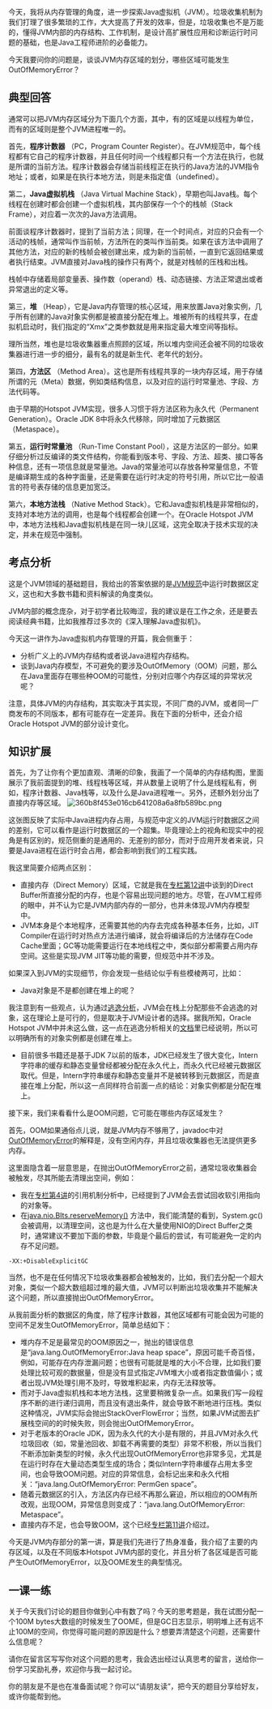 今天，我将从内存管理的角度，进一步探索Java虚拟机（JVM）。垃圾收集机制为我们打理了很多繁琐的工作，大大提高了开发的效率，但是，垃圾收集也不是万能的，懂得JVM内部的内存结构、工作机制，是设计高扩展性应用和诊断运行时问题的基础，也是Java工程师进阶的必备能力。

今天我要问你的问题是，谈谈JVM内存区域的划分，哪些区域可能发生OutOfMemoryError？

## 典型回答

通常可以把JVM内存区域分为下面几个方面，其中，有的区域是以线程为单位，而有的区域则是整个JVM进程唯一的。

首先，**程序计数器** （PC，Program Counter Register）。在JVM规范中，每个线程都有它自己的程序计数器，并且任何时间一个线程都只有一个方法在执行，也就是所谓的当前方法。程序计数器会存储当前线程正在执行的Java方法的JVM指令地址；或者，如果是在执行本地方法，则是未指定值（undefined）。

第二，**Java虚拟机栈** （Java Virtual Machine Stack），早期也叫Java栈。每个线程在创建时都会创建一个虚拟机栈，其内部保存一个个的栈帧（Stack Frame），对应着一次次的Java方法调用。

前面谈程序计数器时，提到了当前方法；同理，在一个时间点，对应的只会有一个活动的栈帧，通常叫作当前帧，方法所在的类叫作当前类。如果在该方法中调用了其他方法，对应的新的栈帧会被创建出来，成为新的当前帧，一直到它返回结果或者执行结束。JVM直接对Java栈的操作只有两个，就是对栈帧的压栈和出栈。

栈帧中存储着局部变量表、操作数（operand）栈、动态链接、方法正常退出或者异常退出的定义等。

第三，**堆** （Heap），它是Java内存管理的核心区域，用来放置Java对象实例，几乎所有创建的Java对象实例都是被直接分配在堆上。堆被所有的线程共享，在虚拟机启动时，我们指定的“Xmx”之类参数就是用来指定最大堆空间等指标。

理所当然，堆也是垃圾收集器重点照顾的区域，所以堆内空间还会被不同的垃圾收集器进行进一步的细分，最有名的就是新生代、老年代的划分。

第四，**方法区** （Method Area）。这也是所有线程共享的一块内存区域，用于存储所谓的元（Meta）数据，例如类结构信息，以及对应的运行时常量池、字段、方法代码等。

由于早期的Hotspot JVM实现，很多人习惯于将方法区称为永久代（Permanent Generation）。Oracle JDK 8中将永久代移除，同时增加了元数据区（Metaspace）。

第五，**运行时常量池** （Run-Time Constant Pool），这是方法区的一部分。如果仔细分析过反编译的类文件结构，你能看到版本号、字段、方法、超类、接口等各种信息，还有一项信息就是常量池。Java的常量池可以存放各种常量信息，不管是编译期生成的各种字面量，还是需要在运行时决定的符号引用，所以它比一般语言的符号表存储的信息更加宽泛。

第六，**本地方法栈** （Native Method Stack）。它和Java虚拟机栈是非常相似的，支持对本地方法的调用，也是每个线程都会创建一个。在Oracle Hotspot JVM中，本地方法栈和Java虚拟机栈是在同一块儿区域，这完全取决于技术实现的决定，并未在规范中强制。

## 考点分析

这是个JVM领域的基础题目，我给出的答案依据的是[JVM规范][JVM]中运行时数据区定义，这也和大多数书籍和资料解读的角度类似。

JVM内部的概念庞杂，对于初学者比较晦涩，我的建议是在工作之余，还是要去阅读经典书籍，比如我推荐过多次的《深入理解Java虚拟机》。

今天这一讲作为Java虚拟机内存管理的开篇，我会侧重于：

 *  分析广义上的JVM内存结构或者说Java进程内存结构。
 *  谈到Java内存模型，不可避免的要涉及OutOfMemory（OOM）问题，那么在Java里面存在哪些种OOM的可能性，分别对应哪个内存区域的异常状况呢？

注意，具体JVM的内存结构，其实取决于其实现，不同厂商的JVM，或者同一厂商发布的不同版本，都有可能存在一定差异。我在下面的分析中，还会介绍Oracle Hotspot JVM的部分设计变化。

## 知识扩展

首先，为了让你有个更加直观、清晰的印象，我画了一个简单的内存结构图，里面展示了我前面提到的堆、线程栈等区域，并从数量上说明了什么是线程私有，例如，程序计数器、Java栈等，以及什么是Java进程唯一。另外，还额外划分出了直接内存等区域。
![360b8f453e016cb641208a6a8fb589bc.png][]

这张图反映了实际中Java进程内存占用，与规范中定义的JVM运行时数据区之间的差别，它可以看作是运行时数据区的一个超集。毕竟理论上的视角和现实中的视角是有区别的，规范侧重的是通用的、无差别的部分，而对于应用开发者来说，只要是Java进程在运行时会占用，都会影响到我们的工程实践。

我这里简要介绍两点区别：

 *  直接内存（Direct Memory）区域，它就是我在[专栏第12讲][12]中谈到的Direct Buffer所直接分配的内存，也是个容易出现问题的地方。尽管，在JVM工程师的眼中，并不认为它是JVM内部内存的一部分，也并未体现JVM内存模型中。
 *  JVM本身是个本地程序，还需要其他的内存去完成各种基本任务，比如，JIT Compiler在运行时对热点方法进行编译，就会将编译后的方法储存在Code Cache里面；GC等功能需要运行在本地线程之中，类似部分都需要占用内存空间。这些是实现JVM JIT等功能的需要，但规范中并不涉及。

如果深入到JVM的实现细节，你会发现一些结论似乎有些模棱两可，比如：

 *  Java对象是不是都创建在堆上的呢？

我注意到有一些观点，认为通过[逃逸分析][Link 1]，JVM会在栈上分配那些不会逃逸的对象，这在理论上是可行的，但是取决于JVM设计者的选择。据我所知，Oracle Hotspot JVM中并未这么做，这一点在逃逸分析相关的[文档][Link 2]里已经说明，所以可以明确所有的对象实例都是创建在堆上。

 *  目前很多书籍还是基于JDK 7以前的版本，JDK已经发生了很大变化，Intern字符串的缓存和静态变量曾经都被分配在永久代上，而永久代已经被元数据区取代。但是，Intern字符串缓存和静态变量并不是被转移到元数据区，而是直接在堆上分配，所以这一点同样符合前面一点的结论：对象实例都是分配在堆上。

接下来，我们来看看什么是OOM问题，它可能在哪些内存区域发生？

首先，OOM如果通俗点儿说，就是JVM内存不够用了，javadoc中对[OutOfMemoryError][]的解释是，没有空闲内存，并且垃圾收集器也无法提供更多内存。

这里面隐含着一层意思是，在抛出OutOfMemoryError之前，通常垃圾收集器会被触发，尽其所能去清理出空间，例如：

 *  我在[专栏第4讲][4]的引用机制分析中，已经提到了JVM会去尝试回收软引用指向的对象等。
 *  在[java.nio.BIts.reserveMemory()][java.nio.BIts.reserveMemory] 方法中，我们能清楚的看到，System.gc()会被调用，以清理空间，这也是为什么在大量使用NIO的Direct Buffer之类时，通常建议不要加下面的参数，毕竟是个最后的尝试，有可能避免一定的内存不足问题。

``````````
-XX:+DisableExplicitGC
``````````

当然，也不是在任何情况下垃圾收集器都会被触发的，比如，我们去分配一个超大对象，类似一个超大数组超过堆的最大值，JVM可以判断出垃圾收集并不能解决这个问题，所以直接抛出OutOfMemoryError。

从我前面分析的数据区的角度，除了程序计数器，其他区域都有可能会因为可能的空间不足发生OutOfMemoryError，简单总结如下：

 *  堆内存不足是最常见的OOM原因之一，抛出的错误信息是“java.lang.OutOfMemoryError:Java heap space”，原因可能千奇百怪，例如，可能存在内存泄漏问题；也很有可能就是堆的大小不合理，比如我们要处理比较可观的数据量，但是没有显式指定JVM堆大小或者指定数值偏小；或者出现JVM处理引用不及时，导致堆积起来，内存无法释放等。
 *  而对于Java虚拟机栈和本地方法栈，这里要稍微复杂一点。如果我们写一段程序不断的进行递归调用，而且没有退出条件，就会导致不断地进行压栈。类似这种情况，JVM实际会抛出StackOverFlowError；当然，如果JVM试图去扩展栈空间的的时候失败，则会抛出OutOfMemoryError。
 *  对于老版本的Oracle JDK，因为永久代的大小是有限的，并且JVM对永久代垃圾回收（如，常量池回收、卸载不再需要的类型）非常不积极，所以当我们不断添加新类型的时候，永久代出现OutOfMemoryError也非常多见，尤其是在运行时存在大量动态类型生成的场合；类似Intern字符串缓存占用太多空间，也会导致OOM问题。对应的异常信息，会标记出来和永久代相关：“java.lang.OutOfMemoryError: PermGen space”。
 *  随着元数据区的引入，方法区内存已经不再那么窘迫，所以相应的OOM有所改观，出现OOM，异常信息则变成了：“java.lang.OutOfMemoryError: Metaspace”。
 *  直接内存不足，也会导致OOM，这个已经[专栏第11讲][11]介绍过。

今天是JVM内存部分的第一讲，算是我们先进行了热身准备，我介绍了主要的内存区域，以及在不同版本Hotspot JVM内部的变化，并且分析了各区域是否可能产生OutOfMemoryError，以及OOME发生的典型情况。

## 一课一练

关于今天我们讨论的题目你做到心中有数了吗？今天的思考题是，我在试图分配一个100M bytes大数组的时候发生了OOME，但是GC日志显示，明明堆上还有远不止100M的空间，你觉得可能问题的原因是什么？想要弄清楚这个问题，还需要什么信息呢？

请你在留言区写写你对这个问题的思考，我会选出经过认真思考的留言，送给你一份学习奖励礼券，欢迎你与我一起讨论。

你的朋友是不是也在准备面试呢？你可以“请朋友读”，把今天的题目分享给好友，或许你能帮到他。


[JVM]: https://docs.oracle.com/javase/specs/jvms/se9/html/jvms-2.html#jvms-2.5
[360b8f453e016cb641208a6a8fb589bc.png]: https://static001.geekbang.org/resource/image/36/bc/360b8f453e016cb641208a6a8fb589bc.png
[12]: http://time.geekbang.org/column/article/8393
[Link 1]: https://en.wikipedia.org/wiki/Escape_analysis
[Link 2]: https://docs.oracle.com/javase/8/docs/technotes/guides/vm/performance-enhancements-7.html#escapeAnalysis
[OutOfMemoryError]: https://docs.oracle.com/javase/9/docs/api/java/lang/OutOfMemoryError.html
[4]: http://time.geekbang.org/column/article/6970
[java.nio.BIts.reserveMemory]: http://hg.openjdk.java.net/jdk/jdk/file/9f62267e79df/src/java.base/share/classes/java/nio/Bits.java
[11]: http://time.geekbang.org/column/article/8369

